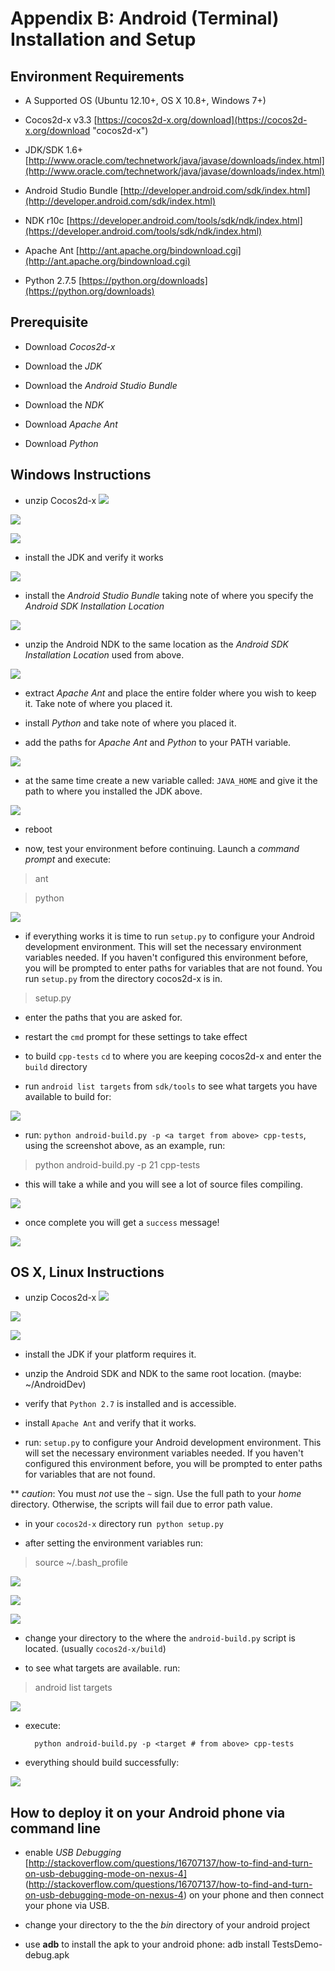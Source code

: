 # Appendix B: Android (Terminal) Installation and Setup

## Environment Requirements
* A Supported OS (Ubuntu 12.10+, OS X 10.8+, Windows 7+)

* Cocos2d-x v3.3 [https://cocos2d-x.org/download](https://cocos2d-x.org/download "cocos2d-x")

* JDK/SDK 1.6+ [http://www.oracle.com/technetwork/java/javase/downloads/index.html](http://www.oracle.com/technetwork/java/javase/downloads/index.html)

* Android Studio Bundle [http://developer.android.com/sdk/index.html](http://developer.android.com/sdk/index.html)

* NDK r10c [https://developer.android.com/tools/sdk/ndk/index.html](https://developer.android.com/tools/sdk/ndk/index.html)

* Apache Ant [http://ant.apache.org/bindownload.cgi](http://ant.apache.org/bindownload.cgi)

* Python 2.7.5 [https://python.org/downloads](https://python.org/downloads)

## Prerequisite
* Download *Cocos2d-x*

* Download the *JDK*

* Download the *Android Studio Bundle*

* Download the *NDK*

* Download *Apache Ant*

* Download *Python*

## Windows Instructions
* unzip Cocos2d-x
![](B-img/win-step1.png "")

![](B-img/win-step2.png "")

![](B-img/win-step3.png "")

* install the JDK and verify it works

![](B-img/win-step4.png "")

* install the *Android Studio Bundle* taking note of where you specify the
_Android SDK Installation Location_

![](B-img/win-step5.png "")

* unzip the Android NDK to the same location as the _Android SDK Installation Location_
used from above.

![](B-img/win-step6.png "")

* extract *Apache Ant* and place the entire folder where you wish to keep it.
Take note of where you placed it.

* install *Python* and take note of where you placed it.

* add the paths for *Apache Ant* and *Python* to your PATH variable.

![](B-img/win-step7.png "")

* at the same time create a new variable called: `JAVA_HOME` and give it the
path to where you installed the JDK above.

![](B-img/win-step8.png "")

* reboot

* now, test your environment before continuing. Launch a _command prompt_ and execute:

> ant

> python

![](B-img/win-step9.png "")

* if everything works it is time to run `setup.py` to configure your Android
development environment. This will set the necessary environment variables needed.
If you haven't configured this environment before, you will be prompted to enter
paths for variables that are not found. You run `setup.py` from the directory
cocos2d-x is in.

> setup.py

* enter the paths that you are asked for.

* restart the `cmd` prompt for these settings to take effect

* to build `cpp-tests` `cd` to where you are keeping cocos2d-x and enter the
`build` directory

* run `android list targets` from `sdk/tools` to see what targets you have
available to build for:

![](B-img/win-step10.png "")

* run: `python android-build.py -p <a target from above> cpp-tests`, using the
screenshot above, as an example, run:

> python android-build.py -p 21 cpp-tests

* this will take a while and you will see a lot of source files compiling.

![](B-img/win-step11.png "")

* once complete you will get a `success` message!

![](B-img/win-step12.png "")


## OS X, Linux Instructions
* unzip Cocos2d-x
![](B-img/1.png "")

![](B-img/2.png "")

![](B-img/3.png "")

* install the JDK if your platform requires it.

* unzip the Android SDK and NDK to the same root location.
(maybe: ~/AndroidDev)

* verify that `Python 2.7` is installed and is accessible.

* install `Apache Ant` and verify that it works.

* run: `setup.py` to configure your Android development environment. This will
set the necessary environment variables needed. If you haven't configured this
environment before, you will be prompted to enter paths for variables that are
not found.

** *caution*: You must *not* use the `~` sign. Use the full path to your *home*
directory. Otherwise, the scripts will fail due to error path value.

* in your `cocos2d-x` directory run` python setup.py`

* after setting the environment variables run:

> source ~/.bash_profile

![](B-img/setuppy01.png "")

![](B-img/setuppy02.png "")

![](B-img/setuppy03.png "")

* change your directory to the where the `android-build.py` script is located.
(usually `cocos2d-x/build`)

* to see what targets are available. run:

> android list targets

![](B-img/android-list-targets1.png "")

* execute:

		python android-build.py -p <target # from above> cpp-tests

* everything should build successfully:

![](B-img/buildsuccess.png "")

## How to deploy it on your Android phone via command line

* enable *USB Debugging* [http://stackoverflow.com/questions/16707137/how-to-find-and-turn-on-usb-debugging-mode-on-nexus-4]
(http://stackoverflow.com/questions/16707137/how-to-find-and-turn-on-usb-debugging-mode-on-nexus-4)
on your phone and then connect your phone via USB.

* change your directory to the the *bin* directory of your android project

* use **adb** to install the apk to your android phone:
		adb install TestsDemo-debug.apk
